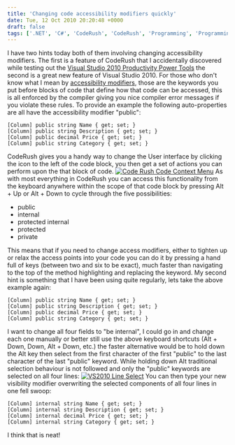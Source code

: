 ```yaml
---
title: 'Changing code accessibility modifiers quickly'
date: Tue, 12 Oct 2010 20:20:48 +0000
draft: false
tags: ['.NET', 'C#', 'CodeRush', 'CodeRush', 'Programming', 'Programming']
---
```


I have two hints today both of them involving changing accessibility modifiers. The first is a feature of CodeRush that I accidentally discovered while testing out the [Visual Studio 2010 Productivity Power Tools](http://visualstudiogallery.msdn.microsoft.com/en-us/d0d33361-18e2-46c0-8ff2-4adea1e34fef?SRC=VSIDE) the second is a great new feature of Visual Studio 2010. For those who don't know what I mean by [accessibility modifiers](http://msdn.microsoft.com/en-us/library/ms173121(v=VS.100).aspx), those are the keywords you put before blocks of code that define how that code can be accessed, this is all enforced by the compiler giving you nice compiler error messages if you violate these rules. To provide an example the following auto-properties are all have the accessibility modifier "public":

```
[Column] public string Name { get; set; }
[Column] public string Description { get; set; }
[Column] public decimal Price { get; set; }
[Column] public string Category { get; set; }
```

CodeRush gives you a handy way to change the User interface by clicking the icon to the left of the code block, you then get a set of actions you can perform upon the that block of code. [![Code Rush Code Context Menu](/uploads/2010/10/CodeRushCodeContextMenu.png "Code Rush Code Context Menu")](/uploads/2010/10/CodeRushCodeContextMenu.png) As with most everything in CodeRush you can access this functionality from the keyboard anywhere within the scope of that code block by pressing Alt + Up or Alt + Down to cycle through the five possibilities:

*   public
*   internal
*   protected internal
*   protected
*   private

This means that if you need to change access modifiers, either to tighten up or relax the access points into your code you can do it by pressing a hand full of keys (between two and six to be exact), much faster than navigating to the top of the method highlighting and replacing the keyword. My second hint is something that I have been using quite regularly, lets take the above example again:

```
[Column] public string Name { get; set; }
[Column] public string Description { get; set; }
[Column] public decimal Price { get; set; }
[Column] public string Category { get; set; }
```

I want to change all four fields to "be internal", I could go in and change each one manually or better still use the above keyboard shortcuts (Alt + Down, Down, Alt + Down, etc.) the faster alternative would be to hold down the Alt key then select from the first character of the first "public" to the last character of the last "public" keyword. While holding down Alt traditional selection behaviour is not followed and only the "public" keywords are selected on all four lines: [![VS2010 Line Select](/uploads/2010/10/VS2010LineSelect.jpg "VS2010 Line Select")](/uploads/2010/10/VS2010LineSelect.jpg) You can then type your new visibility modifier overwriting the selected components of all four lines in one fell swoop:

```
[Column] internal string Name { get; set; }
[Column] internal string Description { get; set; }
[Column] internal decimal Price { get; set; }
[Column] internal string Category { get; set; }
```

I think that is neat!